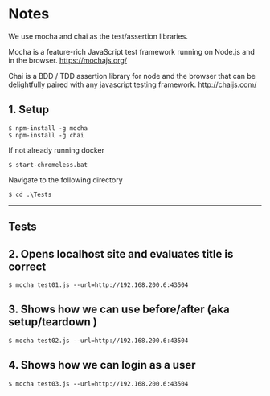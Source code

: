 # Notes

We use mocha and chai as the test/assertion libraries.

Mocha is a feature-rich JavaScript test framework running on Node.js and in the browser. https://mochajs.org/

Chai is a BDD / TDD assertion library for node and the browser that can be delightfully paired with any javascript testing framework. http://chaijs.com/

## 1. Setup

````
$ npm-install -g mocha
$ npm-install -g chai
````

If not already running docker

````
$ start-chromeless.bat
````

Navigate to the following directory

```
$ cd .\Tests
```
----
Tests
-

## 2. Opens localhost site and evaluates title is correct

```
$ mocha test01.js --url=http://192.168.200.6:43504
```

## 3. Shows how we can use before/after (aka setup/teardown )

```
$ mocha test02.js --url=http://192.168.200.6:43504
```

## 4. Shows how we can login as a user

```
$ mocha test03.js --url=http://192.168.200.6:43504
```
